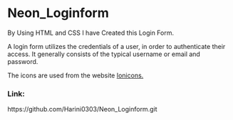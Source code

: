 # Neon_Loginform

<p> By Using HTML and CSS I have Created this Login Form.</p>

<p> A login form utilizes the credentials of a user, in order to authenticate their access. It generally consists of the typical username or email and password.</p>

<p> The icons are used from the website <a href="https://ionic.io/ionicons">Ionicons.</a> </p>

<h3>Link:</h3> https://github.com/Harini0303/Neon_Loginform.git
